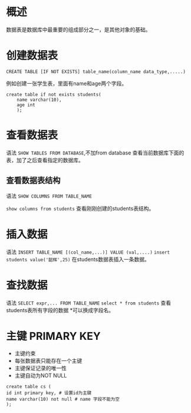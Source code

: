 # 概述
数据表是数据库中最重要的组成部分之一，是其他对象的基础。

# 创建数据表
`CREATE TABLE [IF NOT EXISTS] table_name(column_name data_type,.....)`

例如创建一张学生表，里面有name和age两个字段。
```
create table if not exists students(
    name varchar(10),
    age int
    ); 
```
# 查看数据表
语法 `SHOW TABLES FROM DATABASE`,不加from database 查看当前数据库下面的表，加了之后查看指定的数据库。

## 查看数据表结构
语法 `SHOW COLUMNS FROM TABLE_NAME`

`show columns from students` 查看刚刚创建的students表结构。

# 插入数据
语法 `INSERT TABLE_NAME [(col_name,...)] VALUE (val,....)`
`insert students value('韶辉',25)` 在students数据表插入一条数据。

# 查找数据
语法 `SELECT expr,... FROM TABLE_NAME`
`select * from students` 查看students表所有字段的数据 *可以换成字段名。

# 主键 PRIMARY KEY
* 主键约束
* 每张数据表只能存在一个主键
* 主键保证记录的唯一性
* 主键自动为NOT NULL

```
create table cs (
id int primary key, # 设置id为主键
name varchar(10) not null # name 字段不能为空
);
```



